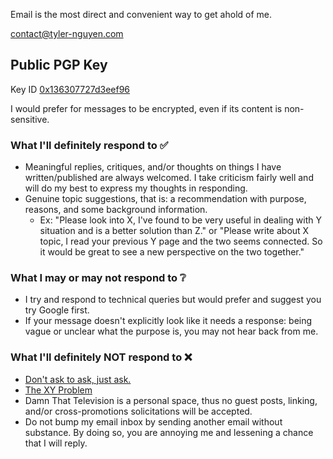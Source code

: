Email is the most direct and convenient way to get ahold of me.

[contact@tyler-nguyen.com](mailto:contact@tyler-nguyen.com) 

## Public PGP Key

Key ID [0x136307727d3eef96](https://keys.openpgp.org/vks/v1/by-fingerprint/B4D2B2DB8E304D0366BFE4FF136307727D3EEF96)

I would prefer for messages to be encrypted, even if its content is non-sensitive.

### What I'll definitely respond to ✅

- Meaningful replies, critiques, and/or thoughts on things I have written/published are always welcomed. I take criticism fairly well and will do my best to express my thoughts in responding.
- Genuine topic suggestions, that is: a recommendation with purpose, reasons, and some background information. 
	- Ex: "Please look into X, I've found to be very useful in dealing with Y situation and is a better solution than Z." or "Please write about X topic, I read your previous Y page and the two seems connected. So it would be great to see a new perspective on the two together."

### What I may or may not respond to ❔

- I try and respond to technical queries but would prefer and suggest you try Google first.
- If your message doesn't explicitly look like it needs a response: being vague or unclear what the purpose is, you may not hear back from me.

### What I'll definitely **NOT** respond to ❌

- [Don't ask to ask, just ask.](https://dontasktoask.com/)
- [The XY Problem](https://xyproblem.info/)
- Damn That Television is a personal space, thus no guest posts, linking, and/or cross-promotions solicitations will be accepted.
- Do not bump my email inbox by sending another email without substance. By doing so, you are annoying me and lessening a chance that I will reply.